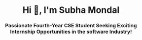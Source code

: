 <h1 align="center">Hi 👋, I'm Subha Mondal</h1>
<h3 align="center">Passionate Fourth-Year CSE Student Seeking Exciting Internship Opportunities in the software Industry!</h3>

